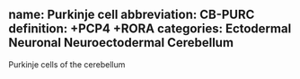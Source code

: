 name: Purkinje cell
abbreviation: CB-PURC
definition: +PCP4 +RORA
categories: Ectodermal Neuronal Neuroectodermal Cerebellum
---

Purkinje cells of the cerebellum
